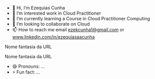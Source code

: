 - 👋 Hi, I’m Ezequias Cunha
- 👀 I’m interested work in Cloud Practitioner
- 🌱 I’m currently learning a Course in Cloud Practitioner Computing
- 💞️ I’m looking to collaborate on Cloud
- 📫 How to reach me email ezekcunha1@gmail.com or www.linkedin.com/in/ezequiasaacunha

Nome fantasia da URL

Nome fantasia da URL

- 😄 Pronouns: ...
- ⚡ Fun fact: ...

<!---
Ezekcunha/Ezekcunha is a ✨ special ✨ repository because its `README.md` (this file) appears on your GitHub profile.
You can click the Preview link to take a look at your changes.
--->
